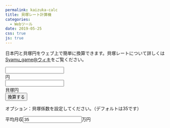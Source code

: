 ```yaml
---
permalink: kaizuka-calc
title: 貝塚レート計算機
categories:
  - Webツール
date: 2019-05-25
css: true
js: true
---
```


日本円と貝塚円をウェブ上で簡単に換算できます。貝塚レートについて詳しくは<a href="https://www63.atwiki.jp/syamugame/pages/44.html">Syamu_game@ウィキ</a>をご覧ください。

<form id="kaizuka_calc" name="kaizuka_calc">
  <div class="calc_input">
    <input type="number" name="input_yen"><div class="yen">円</div>
    <input type="number" name="input_kaizuka"><div class="kaizuka">貝塚円</div>
  </div>
  <button id="calc" type="button">換算する</button>
  <div class="option">
    <p>オプション：貝塚係数を設定してください。（デフォルトは35です）
    </p>
    <p>平均月収<input type="number" name="factor" value="35">万円</p>
  </div>
</form>
